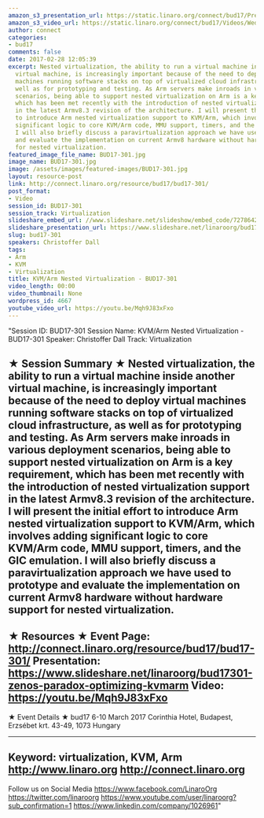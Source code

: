 ```yaml
---
amazon_s3_presentation_url: https://static.linaro.org/connect/bud17/Presentations/BUD17-301%20-%20KVM-Arm%20Nested%20Virtualization.pdf
amazon_s3_video_url: https://static.linaro.org/connect/bud17/Videos/Wednesday/Bud17-301%20KVM%20%20Arm%20Nested%20Virtualization.mp4
author: connect
categories:
- bud17
comments: false
date: 2017-02-28 12:05:39
excerpt: Nested virtualization, the ability to run a virtual machine inside another
  virtual machine, is increasingly important because of the need to deploy virtual
  machines running software stacks on top of virtualized cloud infrastructure, as
  well as for prototyping and testing. As Arm servers make inroads in various deployment
  scenarios, being able to support nested virtualization on Arm is a key requirement,
  which has been met recently with the introduction of nested virtualization support
  in the latest Armv8.3 revision of the architecture. I will present the initial effort
  to introduce Arm nested virtualization support to KVM/Arm, which involves adding
  significant logic to core KVM/Arm code, MMU support, timers, and the GIC emulation.
  I will also briefly discuss a paravirtualization approach we have used to prototype
  and evaluate the implementation on current Armv8 hardware without hardware support
  for nested virtualization.
featured_image_file_name: BUD17-301.jpg
image_name: BUD17-301.jpg
image: /assets/images/featured-images/BUD17-301.jpg
layout: resource-post
link: http://connect.linaro.org/resource/bud17/bud17-301/
post_format:
- Video
session_id: BUD17-301
session_track: Virtualization
slideshare_embed_url: //www.slideshare.net/slideshow/embed_code/72786421
slideshare_presentation_url: https://www.slideshare.net/linaroorg/bud17301-zenos-paradox-optimizing-kvmarm
slug: bud17-301
speakers: Christoffer Dall
tags:
- Arm
- KVM
- Virtualization
title: KVM/Arm Nested Virtualization - BUD17-301
video_length: 00:00
video_thumbnail: None
wordpress_id: 4667
youtube_video_url: https://youtu.be/Mqh9J83xFxo
---
```


"Session ID: BUD17-301
Session Name: KVM/Arm Nested Virtualization - BUD17-301
Speaker: Christoffer Dall
Track: Virtualization


★ Session Summary ★
Nested virtualization, the ability to run a virtual machine inside another virtual machine, is increasingly important because of the need to deploy virtual machines running software stacks on top of virtualized cloud infrastructure, as well as for prototyping and testing. As Arm servers make inroads in various deployment scenarios, being able to support nested virtualization on Arm is a key requirement, which has been met recently with the introduction of nested virtualization support in the latest Armv8.3 revision of the architecture. I will present the initial effort to introduce Arm nested virtualization support to KVM/Arm, which involves adding significant logic to core KVM/Arm code, MMU support, timers, and the GIC emulation. I will also briefly discuss a paravirtualization approach we have used to prototype and evaluate the implementation on current Armv8 hardware without hardware support for nested virtualization.
---------------------------------------------------
★ Resources ★
Event Page: http://connect.linaro.org/resource/bud17/bud17-301/
Presentation: https://www.slideshare.net/linaroorg/bud17301-zenos-paradox-optimizing-kvmarm
Video: https://youtu.be/Mqh9J83xFxo
 ---------------------------------------------------

★ Event Details ★
bud17
6-10 March 2017
Corinthia Hotel, Budapest,
Erzsébet krt. 43-49,
1073 Hungary

---------------------------------------------------
Keyword: virtualization, KVM, Arm
http://www.linaro.org
http://connect.linaro.org
---------------------------------------------------
Follow us on Social Media
https://www.facebook.com/LinaroOrg
https://twitter.com/linaroorg
https://www.youtube.com/user/linaroorg?sub_confirmation=1
https://www.linkedin.com/company/1026961"
